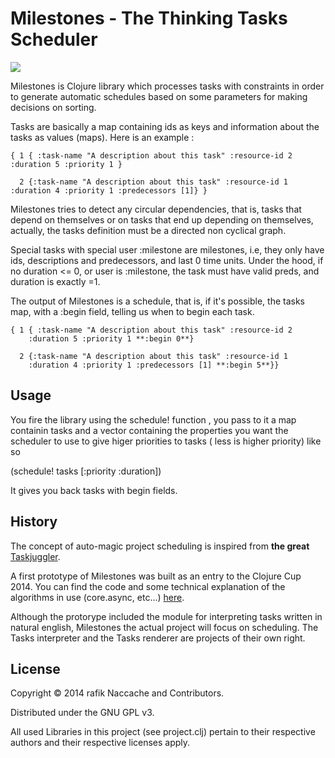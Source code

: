 # Milestones - The Thinking Tasks Scheduler


<a href="https://gratipay.com/turbopape/"><img src="https://img.shields.io/gratipay/turbopape.svg"></a>


Milestones is Clojure library which processes tasks with constraints
in order to generate automatic schedules based on some parameters for
making decisions on sorting.

Tasks are basically a map containing ids as keys and information about
the tasks as values (maps). Here is an example :

	{ 1 { :task-name "A description about this task" :resource-id 2 :duration 5 :priority 1 }

	  2 {:task-name "A description about this task" :resource-id 1 :duration 4 :priority 1 :predecessors [1]} }

Milestones tries to detect any circular dependencies, that is, tasks
that depend on themselves or on tasks that end up depending on
themselves, actually, the tasks definition must be a directed non
cyclical graph.

Special tasks with special user :milestone are milestones, 
i.e, they only have ids, descriptions and predecessors, and last 
0 time units. Under the hood, 
if no duration <= 0, or user is :milestone, 
the task must have valid preds, and duration is exactly =1.

The output of Milestones is a schedule, that is, if it's possible, the
tasks map, with a :begin field, telling us when to begin each task.
	
	{ 1 { :task-name "A description about this task" :resource-id 2
		:duration 5 :priority 1 **:begin 0**}

	  2 {:task-name "A description about this task" :resource-id 1
        :duration 4 :priority 1 :predecessors [1] **:begin 5**}}


## Usage

You fire the library using the schedule! function , 
you pass to it a map containin  tasks and a vector containing the 
properties you want the scheduler to use to give higer priorities to tasks (
less is higher priority) like so

(schedule! tasks [:priority :duration])

It gives you back tasks with begin fields.



## History

The concept of auto-magic project scheduling is inspired from **the great**
[Taskjuggler](http://www.taskjuggler.org). 

A first prototype of Milestones was built as an entry to the Clojure
Cup 2014. You can find the code and some technical explanation of the
algorithms in use (core.async, etc...) 
[here](https://github.com/turbopape/milestones-clojurecup2014).

Although the protorype included the module for interpreting tasks
written in natural english, Milestones the actual project will focus
on scheduling. The Tasks interpreter and the Tasks renderer are
projects of their own right.

## License

Copyright © 2014 rafik Naccache and Contributors.

Distributed under the GNU GPL v3.

All used Libraries in this project (see project.clj) pertain to their
respective authors and their respective licenses apply.

